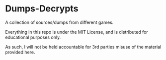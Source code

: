 # Dumps-Decrypts
A collection of sources/dumps from different games.


Everything in this repo is under the MIT License, and is distributed for educational purposes only.

As such, I will not be held accountable for 3rd parties misuse of the material provided here.

